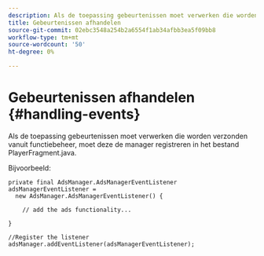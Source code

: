 ```yaml
---
description: Als de toepassing gebeurtenissen moet verwerken die worden verzonden vanuit functiebeheer, moet deze de manager registreren in het bestand PlayerFragment.java.
title: Gebeurtenissen afhandelen
source-git-commit: 02ebc3548a254b2a6554f1ab34afbb3ea5f09bb8
workflow-type: tm+mt
source-wordcount: '50'
ht-degree: 0%

---
```


# Gebeurtenissen afhandelen {#handling-events}

Als de toepassing gebeurtenissen moet verwerken die worden verzonden vanuit functiebeheer, moet deze de manager registreren in het bestand PlayerFragment.java.

Bijvoorbeeld:

```
private final AdsManager.AdsManagerEventListener adsManagerEventListener =  
  new AdsManager.AdsManagerEventListener() { 
 
    // add the ads functionality... 
 
} 
 
//Register the listener 
adsManager.addEventListener(adsManagerEventListener);
```
